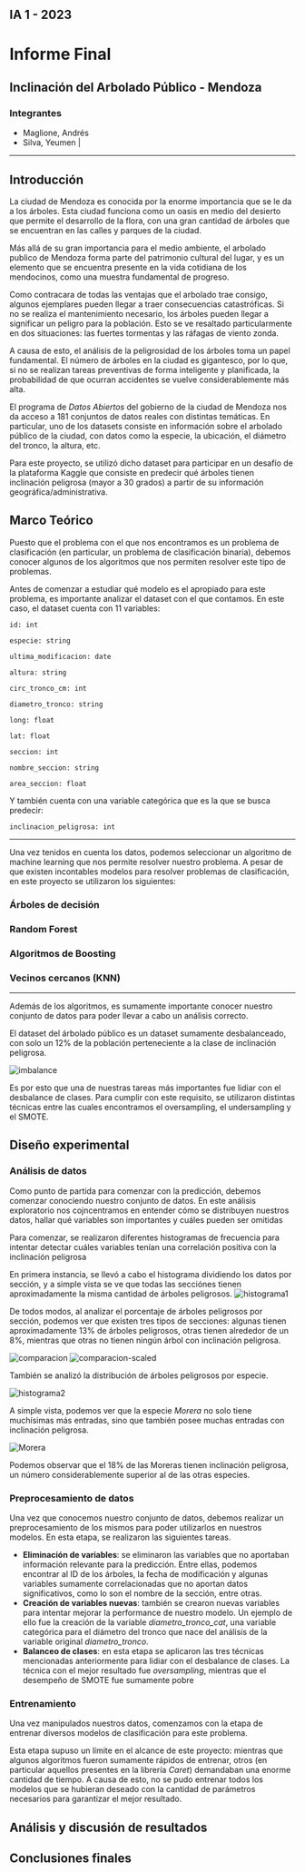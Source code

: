 ## IA 1 - 2023


# Informe Final

## Inclinación del Arbolado Público - Mendoza


### Integrantes

- Maglione, Andrés
- Silva, Yeumen
|
---

## Introducción

La ciudad de Mendoza es conocida por la enorme importancia que se le da a los árboles. Esta ciudad funciona como un oasis en medio del desierto que permite el desarrollo de la flora, con una gran cantidad de árboles que se encuentran en las calles y parques de la ciudad.

Más allá de su gran importancia para el medio ambiente, el arbolado publico de Mendoza forma parte del patrimonio cultural del lugar, y es un elemento que se encuentra presente en la vida cotidiana de los mendocinos, como una muestra fundamental de progreso.

Como contracara de todas las ventajas que el arbolado trae consigo, algunos ejemplares pueden llegar a traer consecuencias catastróficas. Si no se realiza el mantenimiento necesario, los árboles pueden llegar a significar un peligro para la población. Esto se ve resaltado particularmente en dos situaciones: las fuertes tormentas y las ráfagas de viento zonda.

A causa de esto, el análisis de la peligrosidad de los árboles toma un papel fundamental. El número de árboles en la ciudad es gigantesco, por lo que, si no se realizan tareas preventivas de forma inteligente y planificada, la probabilidad de que ocurran accidentes se vuelve considerablemente más alta.

El programa de _Datos Abiertos_ del gobierno de la ciudad de Mendoza nos da acceso a 181 conjuntos de datos reales con distintas temáticas. En particular, uno de los datasets consiste en información sobre el arbolado público de la ciudad, con datos como la especie, la ubicación, el diámetro del tronco, la altura, etc.

Para este proyecto, se utilizó dicho dataset para participar en un desafío de la plataforma Kaggle que consiste en predecir qué árboles tienen inclinación peligrosa (mayor a 30 grados) a partir de su información geográfica/administrativa.

## Marco Teórico

Puesto que el problema con el que nos encontramos es un problema de clasificación (en particular, un problema de clasificación binaria), debemos conocer algunos de los algoritmos que nos permiten resolver este tipo de problemas. 

Antes de comenzar a estudiar qué modelo es el apropiado para este problema, es importante analizar el dataset con el que contamos. En este caso, el dataset cuenta con 11 variables:



    id: int

    especie: string

    ultima_modificacion: date

    altura: string

    circ_tronco_cm: int

    diametro_tronco: string

    long: float

    lat: float

    seccion: int

    nombre_seccion: string

    area_seccion: float

Y también cuenta con una variable categórica que es la que se busca predecir:

    inclinacion_peligrosa: int

---

Una vez tenidos en cuenta los datos, podemos seleccionar un algoritmo de machine learning que nos permite resolver nuestro problema. A pesar de que existen incontables modelos para resolver problemas de clasificación, en este proyecto se utilizaron los siguientes:

### Árboles de decisión

### Random Forest

### Algoritmos de Boosting

### Vecinos cercanos (KNN)

---

Además de los algoritmos, es sumamente importante conocer nuestro conjunto de datos para poder llevar a cabo un análisis correcto.

El dataset del árbolado público es un dataset sumamente desbalanceado, con solo un 12% de la población perteneciente a la clase de inclinación peligrosa.

![imbalance](plots/imbalance.png)

Es por esto que una de nuestras tareas más importantes fue lidiar con el desbalance de clases. Para cumplir con este requisito, se utilizaron distintas técnicas entre las cuales encontramos el oversampling, el undersampling y el SMOTE.

## Diseño experimental

### Análisis de datos

Como punto de partida para comenzar con la predicción, debemos comenzar conociendo nuestro conjunto de datos. En este análisis exploratorio nos cojncentramos en entender cómo se distribuyen nuestros datos, hallar qué variables son importantes y cuáles pueden ser omitidas

Para comenzar, se realizaron diferentes histogramas de frecuencia para intentar detectar cuáles variables tenían una correlación positiva con la inclinación peligrosa

En primera instancia, se llevó a cabo el histograma dividiendo los datos por sección, y a simple vista se ve que todas las secciónes tienen aproximadamente la misma cantidad de árboles peligrosos.
![histograma1](plots/distribucion_inclinacion_peligrosa_seccion.png)

De todos modos, al analizar el porcentaje de árboles peligrosos por sección, podemos ver que existen tres tipos de secciones: algunas tienen aproximadamente 13% de árboles peligrosos, otras tienen alrededor de un 8%, mientras que otras no tienen ningún árbol con inclinación peligrosa.

![comparacion](plots/dangerous-by-section.png)
![comparacion-scaled](plots/dangerous-by-section-scaled.png)


También se analizó la distribución de árboles peligrosos por especie.

![histograma2](plots/distribucion_inclinacion_peligrosa_especies.png)

A simple vista, podemos ver que la especie _Morera_ no solo tiene muchísimas más entradas, sino que también posee muchas entradas con inclinación peligrosa.

![Morera](image.png)

Podemos observar que el 18% de las Moreras tienen inclinación peligrosa, un número considerablemente superior al de las otras especies.

<!-- matriz de dependencias -->

### Preprocesamiento de datos

Una vez que conocemos nuestro conjunto de datos, debemos realizar un preprocesamiento de los mismos para poder utilizarlos en nuestros modelos. En esta etapa, se realizaron las siguientes tareas.

- **Eliminación de variables**: se eliminaron las variables que no aportaban información relevante para la predicción. Entre ellas, podemos encontrar al ID de los árboles, la fecha de modificación y algunas variables sumamente correlacionadas que no aportan datos significativos, como lo son el nombre de la sección, entre otras.
- **Creación de variables nuevas**: también se crearon nuevas variables para intentar mejorar la performance de nuestro modelo. Un ejemplo de ello fue la creación de la variable _diametro_tronco_cat_, una variable categórica para el diámetro del tronco que nace del análisis de la variable original _diametro_tronco_.
- **Balanceo de clases**: en esta etapa se aplicaron las tres técnicas mencionadas anteriormente para lidiar con el desbalance de clases. La técnica con el mejor resultado fue _oversampling_, mientras que el desempeño de SMOTE fue sumamente pobre

### Entrenamiento

Una vez manipulados nuestros datos, comenzamos con la etapa de entrenar diversos modelos de clasificación para este problema.

Esta etapa supuso un límite en el alcance de este proyecto: mientras que algunos algoritmos fueron sumamente rápidos de entrenar, otros (en particular aquellos presentes en la librería _Caret_) demandaban una enorme cantidad de tiempo. A causa de esto, no se pudo entrenar todos los modelos que se hubieran deseado con la cantidad de parámetros necesarios para garantizar el mejor resultado.

## Análisis y discusión de resultados

## Conclusiones finales

